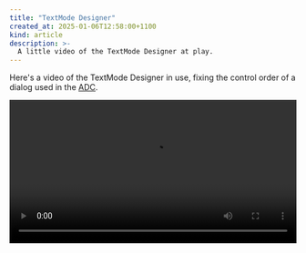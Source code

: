 ```yaml
---
title: "TextMode Designer"
created_at: 2025-01-06T12:58:00+1100
kind: article
description: >-
  A little video of the TextMode Designer at play.
---
```


<section id="top">

Here's a video of the TextMode Designer in use, fixing the control
order of a dialog used in the [ADC][adc].

[adc]: https://github.com/charlottia/ava/tree/main/adc

<video style="width: 100%" controls><source src="/assets/reorder.mp4" type="video/mp4"></video>

</section>
